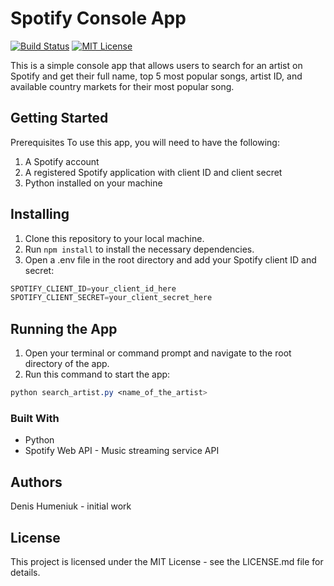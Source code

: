 # Spotify Console App

[![Build Status](https://travis-ci.org/joemccann/dillinger.svg?branch=master)](https://travis-ci.org/joemccann/dillinger)
[![MIT License](https://img.shields.io/badge/License-MIT-green.svg)](https://choosealicense.com/licenses/mit/)

This is a simple console app that allows users to search for an artist on Spotify and get their full name, top 5 most popular songs, artist ID, and available country markets for their most popular song.

## Getting Started
Prerequisites
To use this app, you will need to have the following:

1. A Spotify account
2. A registered Spotify application with client ID and client secret
3. Python installed on your machine

## Installing
1. Clone this repository to your local machine.
2. Run ```npm install``` to install the necessary dependencies.
3. Open a .env file in the root directory and add your Spotify client ID and secret:

```python
SPOTIFY_CLIENT_ID=your_client_id_here
SPOTIFY_CLIENT_SECRET=your_client_secret_here
```

## Running the App
1. Open your terminal or command prompt and navigate to the root directory of the app.
1. Run this command to start the app:
```css
python search_artist.py <name_of_the_artist>
```
### Built With
 - Python
 - Spotify Web API - Music streaming service API
## Authors
Denis Humeniuk - initial work
## License
This project is licensed under the MIT License - see the LICENSE.md file for details.
